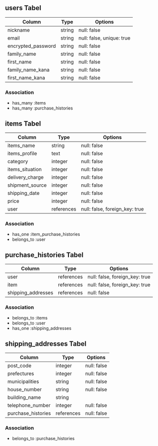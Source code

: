 ## users Tabel

|Column              |Type    |Options                    |
|--------------------|--------|---------------------------|
| nickname           | string | null: false               |
| email              | string | null: false, unique: true |
| encrypted_password | string | null: false               |
| family_name        | string | null: false               |
| first_name         | string | null: false               |
| family_name_kana   | string | null: false               |
| first_name_kana    | string | null: false               |

### Association

- has_many :items
- has_many :purchase_histories

## items Tabel

|Column           |Type        |Options                         |
|-----------------|------------|--------------------------------|
| items_name      | string     | null: false                    |
| items_profile   | text       | null: false                    |
| category        | integer    | null: false                    |
| items_situation | integer    | null: false                    |
| delivery_charge | integer    | null: false                    |
| shipment_source | integer    | null: false                    |
| shipping_date   | integer    | null: false                    |
| price           | integer    | null: false                    |
| user            | references | null: false, foreign_key: true |

### Association

- has_one :item_purchase_histories
- belongs_to :user

## purchase_histories Tabel

|Column              |Type        |Options                         |
|--------------------|------------|--------------------------------|
| user               | references | null: false, foreign_key: true |
| item               | references | null: false, foreign_key: true |
| shipping_addresses | references | null: false                    |

 ### Association

- belongs_to :items
- belongs_to :user
- has_one :shipping_addresses

## shipping_addresses Tabel

|Column              |Type        |Options                         |
|--------------------|------------|--------------------------------|
| post_code          | integer    | null: false                    |
| prefectures        | integer    | null: false                    |
| municipalities     | string     | null: false                    |
| house_number       | string     | null: false                    |
| building_name      | string     |                                |
| telephone_number   | integer    | null: false                    |
| purchase_histories | references | null: false                    |

 ### Association

- belongs_to :purchase_histories